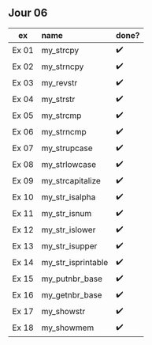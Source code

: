 Jour 06
-------

| ex | name | done? |
| :-: | :- | :- |
| Ex 01 | my_strcpy | :heavy_check_mark:
| Ex 02 | my_strncpy | :heavy_check_mark:
| Ex 03 | my_revstr | :heavy_check_mark:
| Ex 04 | my_strstr | :heavy_check_mark:
| Ex 05 | my_strcmp | :heavy_check_mark:
| Ex 06 | my_strncmp | :heavy_check_mark:
| Ex 07 | my_strupcase | :heavy_check_mark:
| Ex 08 | my_strlowcase | :heavy_check_mark:
| Ex 09 | my_strcapitalize | :heavy_check_mark:
| Ex 10 | my_str_isalpha | :heavy_check_mark:
| Ex 11 | my_str_isnum | :heavy_check_mark:
| Ex 12 | my_str_islower | :heavy_check_mark:
| Ex 13 | my_str_isupper | :heavy_check_mark:
| Ex 14 | my_str_isprintable | :heavy_check_mark:
| Ex 15 | my_putnbr_base | :heavy_check_mark:
| Ex 16 | my_getnbr_base | :heavy_check_mark:
| Ex 17 | my_showstr | :heavy_check_mark:
| Ex 18 | my_showmem | :heavy_check_mark:

